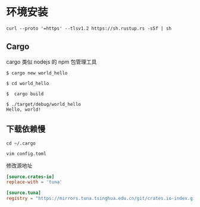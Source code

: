 # 环境安装

```shell
curl --proto '=https' --tlsv1.2 https://sh.rustup.rs -sSf | sh
```

## Cargo
cargo 类似 nodejs 的 npm 包管理工具

```shell
$ cargo new world_hello

$ cd world_hello

$  cargo build

$ ./target/debug/world_hello
Hello, world!
```

## 下载依赖慢
```shell
cd ~/.cargo

vim config.toml
```

修改源地址
```toml
[source.crates-io]
replace-with = 'tuna'

[source.tuna]
registry = "https://mirrors.tuna.tsinghua.edu.cn/git/crates.io-index.git"
```